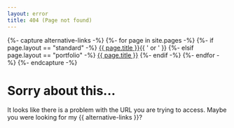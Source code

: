 ```yaml
---
layout: error
title: 404 (Page not found)
---
```


{%- capture alternative-links -%}
    {%- for page in site.pages -%}
        {%- if page.layout == "standard" -%}
            <a href="{{ site.baseurl }}{{ page.url }}">{{ page.title }}</a>{{ ' or ' }}
        {%- elsif page.layout == "portfolio" -%}
            <a href="{{ site.baseurl }}{{ page.url }}">{{ page.title }}</a>
        {%- endif -%}
    {%- endfor -%}
{%- endcapture -%}
# Sorry about this...
It looks like there is a problem with the URL you are trying to access. Maybe you were looking for my {{ alternative-links }}?